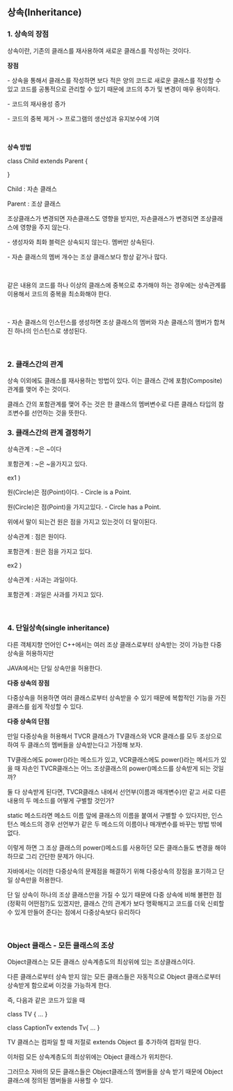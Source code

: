 ## 상속(Inheritance)

### 1. 상속의 장점

상속이란, 기존의 클래스를 재사용하여 새로운 클래스를 작성하는 것이다.

**장점**

\- 상속을 통해서 클래스를 작성하면 보다 적은 양의 코드로 새로운 클래스를 작성할 수 있고 코드를 공통적으로 관리할 수 있기 때문에 코드의 추가 및 변경이 매우 용이하다.

\- 코드의 재사용성 증가

\- 코드의 중복 제거 -> 프로그램의 생산성과 유지보수에 기여

<br>

**상속 방법**

class Child extends Parent {

}

Child : 자손 클래스

Parent : 조상 클래스

조상클래스가 변경되면 자손클래스도 영향을 받지만, 자손클래스가 변경되면 조상클래스에 영향을 주지 않는다.

\- 생성자와 최화 블럭은 상속되지 않는다. 멤버만 상속된다.

\- 자손 클래스의 멤버 개수는 조상 클래스보다 항상 같거나 많다.

<br>

같은 내용의 코드를 하나 이상의 클래스에 중복으로 추가해야 하는 경우에는 상속관계를 이용해서 코드의 중복을 최소화해야 한다.

<br>

\- 자손 클래스의 인스턴스를 생성하면 조상 클래스의 멤버와 자손 클래스의 멤버가 합쳐진 하나의 인스턴스로 생성된다.

<br>

### 2. 클래스간의 관계

상속 이외에도 클래스를 재사용하는 방법이 있다. 이는 클래스 간에 포함(Composite)관계를 맺어 주는 것이다.

클래스 간의 포함관계를 맺어 주는 것은 한 클래스의 멤버변수로 다른 클래스 타입의 참조변수를 선언하는 것을 뜻한다.



### 3. 클래스간의 관계 결정하기

상속관계 : ~은 ~이다

포함관계 : ~은 ~을가지고 있다.

ex1 )

원(Circle)은 점(Point)이다. - Circle is a Point.

원(Circle)은 점(Point)을 가지고있다. - Circle has a Point.

위에서 말이 되는건 원은 점을 가지고 있는것이 더 말이된다.

상속관계 :  점은 원이다.

포함관계 :  원은 점을 가지고 있다.

ex2 )

상속관계 :  사과는 과일이다.

포함관계 :  과일은 사과를 가지고 있다.

<br>

### 4. 단일상속(single inheritance)

다른 객체지향 언어인 C++에서는 여러 조상 클래스로부터 상속받는 것이 가능한 다중상속을 허용하지만

JAVA에서는 단일 상속만을 허용한다.



**다중 상속의 장점**

다중상속을 허용하면 여러 클래스로부터 상속받을 수 있기 때문에 복합적인 기능을 가진 클래스를 쉽게 작성할 수 있다.

**다중 상속의 단점**

만일 다중상속을 허용해서 TVCR 클래스가 TV클래스와 VCR 클래스를 모두 조상으로 하여 두 클래스의 멤버들을 상속받는다고 가정해 보자.

TV클래스에도 power()라는 메소드가 있고, VCR클래스에도 power()라는 메서드가 있을 때 자손인 TVCR클래스는 어느 조상클래스의 power()메소드를 상속받게 되는 것일까?

둘 다 상속받게 된다면, TVCR클래스 내에서 선언부(이름과 매개변수)만 같고 서로 다른 내용의 두 메소드를 어떻게 구별할 것인가?

static 메소드라면 메소드 이름 앞에 클래스의 이름을 붙여서 구별할 수 있다지만, 인스턴스 메소드의 경우 선언부가 같은 두 메소드의 이름이나 매개변수를 바꾸는 방법 밖에 없다.

이렇게 하면 그 조상 클래스의 power()메소드를 사용하던 모든 클래스들도 변경을 해야 하므로 그리 간단한 문제가 아니다.



자바에서는 이러한 다중상속의 문제점을 해결하기 위해 다중상속의 장점을 포기하고 단일 상속만을 허용한다.

단 일 상속이 하나의 조상 클래스만을 가질 수 있기 때문에 다중 상속에 비해 불편한 점(정확히 어떤점?)도 있겠지만, 클래스 간의 관계가 보다 명확해지고 코드를 더욱 신뢰할 수 있게 만들어 준다는 점에서 다중상속보다 유리하다

<br>

### Object 클래스 - 모든 클래스의 조상

Object클래스는 모든 클래스 상속계층도의 최상위에 있는 조상클래스이다.

다른 클래스로부터 상속 받지 않는 모든 클래스들은 자동적으로 Object 클래스로부터 상속받게 함으로써 이것을 가능하게 한다.

즉, 다음과 같은 코드가 있을 때

class TV { ... }

class CaptionTv extends Tv{ ... }

TV 클래스는 컴파일 할 때 저절로 extends Object 를 추가하여 컴파일 한다.

이처럼 모든 상속계층도의 최상위에는 Object 클래스가 위치한다.

그러므소 자바의 모든 클래스들은 Object클래스의 멤버들을 상속 받기 때문에 Object클래스에 정의된 멤버들을 사용할 수 있다.